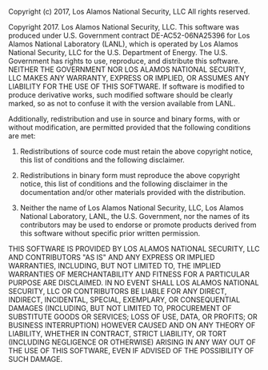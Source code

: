 Copyright (c) 2017, Los Alamos National Security, LLC
All rights reserved.

Copyright 2017. Los Alamos National Security, LLC. This software was produced
under U.S. Government contract DE-AC52-06NA25396 for Los Alamos National
Laboratory (LANL), which is operated by Los Alamos National Security, LLC for
the U.S. Department of Energy. The U.S. Government has rights to use, reproduce,
and distribute this software. NEITHER THE GOVERNMENT NOR LOS ALAMOS NATIONAL
SECURITY, LLC MAKES ANY WARRANTY, EXPRESS OR IMPLIED, OR ASSUMES ANY LIABILITY
FOR THE USE OF THIS SOFTWARE. If software is modified to produce derivative
works, such modified software should be clearly marked, so as not to confuse it
with the version available from LANL.

Additionally, redistribution and use in source and binary forms, with or without
modification, are permitted provided that the following conditions are met:

1. Redistributions of source code must retain the above copyright notice, this
   list of conditions and the following disclaimer.

2. Redistributions in binary form must reproduce the above copyright notice,
   this list of conditions and the following disclaimer in the documentation
   and/or other materials provided with the distribution.

3. Neither the name of Los Alamos National Security, LLC, Los Alamos National
   Laboratory, LANL, the U.S. Government, nor the names of its contributors may
   be used to endorse or promote products derived from this software without
   specific prior written permission.

THIS SOFTWARE IS PROVIDED BY LOS ALAMOS NATIONAL SECURITY, LLC AND CONTRIBUTORS
"AS IS" AND ANY EXPRESS OR IMPLIED WARRANTIES, INCLUDING, BUT NOT LIMITED TO,
THE IMPLIED WARRANTIES OF MERCHANTABILITY AND FITNESS FOR A PARTICULAR PURPOSE
ARE DISCLAIMED. IN NO EVENT SHALL LOS ALAMOS NATIONAL SECURITY, LLC OR
CONTRIBUTORS BE LIABLE FOR ANY DIRECT, INDIRECT, INCIDENTAL, SPECIAL, EXEMPLARY,
OR CONSEQUENTIAL DAMAGES (INCLUDING, BUT NOT LIMITED TO, PROCUREMENT OF
SUBSTITUTE GOODS OR SERVICES; LOSS OF USE, DATA, OR PROFITS; OR BUSINESS
INTERRUPTION) HOWEVER CAUSED AND ON ANY THEORY OF LIABILITY, WHETHER IN
CONTRACT, STRICT LIABILITY, OR TORT (INCLUDING NEGLIGENCE OR OTHERWISE) ARISING
IN ANY WAY OUT OF THE USE OF THIS SOFTWARE, EVEN IF ADVISED OF THE POSSIBILITY
OF SUCH DAMAGE.
